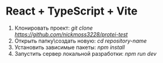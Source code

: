 # React + TypeScript + Vite
1. Клонировать проект: *git clone https://github.com/nickmoss3228/protei-test*
2. Открыть папку\создать новую: *cd repository-name*
3. Установить зависимые пакеты:  *npm install*
4. Запустить сервер локальной разработки: *npm run dev*

